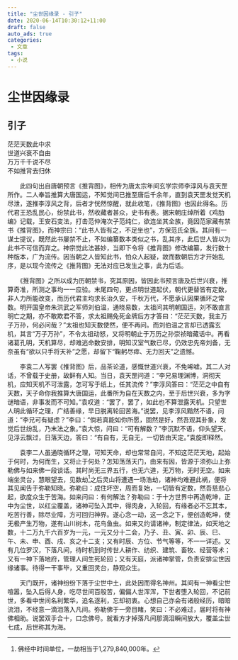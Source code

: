 ```yaml
---
title: "尘世因缘录 - 引子"
date: 2020-06-14T10:30:12+11:00
draft: false
auto_ads: true
categories:
 - 文章
tags:
 - 小说
---
```

# 尘世因缘录

## 引子

茫茫天数此中求  
世道兴衰不自由  
万万千千说不尽  
不如推背去归休  

　　此四句出自唐朝预言《推背图》，相传为唐太宗年间玄学宗师李淳风与袁天罡所作。二人奉旨推算大唐国运，不知觉间已推至唐后千余年，直到袁天罡发觉天机尽泄，遂推李淳风之背，后者才恍然惊醒，就此收笔，《推背图》也因此得名。历代君王恐乱民心，纷禁此书，然收藏者甚众，史书有表。据宋朝庄绰所着《鸡肋编》记载，王安石变法，打击范仲淹次子范纯仁，欲连坐其全族，竟因范家藏有禁书《推背图》，而神宗曰：“此书人皆有之，不足坐也”，方保范氏全族。其间有一谋士提议，既然此书屡禁不止，不如编纂数本类似之书，乱其序，此后世人皆以为此书不可信而弃之。神宗觉此法甚妙，当即下令将《推背图》修改编纂，发行数十种版本，广为流传。因当朝之人皆知此书，怕众人起疑，故而数朝后方才开始乱序，是以现今流传之《推背图》无法对应已发生之事，此为后话。

　　《推背图》之所以成为历朝禁书，究其原因，皆因此书预言唐及后世兴衰，推算奇准，所测之事均一一应验。末尾四句，更点明世道起伏，朝代更替皆有定数，非人力所能改变，而历代君主均求长治久安，千秋万代，不愿承认因果循环之常数。明开国皇帝朱洪武之军师刘伯温，通晓易数，太祖问其明朝国运，刘不敢直言明亡之期，亦不敢欺君不答，求太祖赐免死金牌后方才答曰：“茫茫天数，我主万子万孙，何必问哉？”太祖也知天数使然，便不再问。而刘伯温之言却已透露玄机，其言“万子万孙”，不令太祖动怒，又将明朝止于万历之孙崇祯暗藏话中。再看诸葛孔明，天机算尽，却难逃命数安排，明知汉室气数已尽，仍效忠先帝刘备，无奈虽有“欲以只手将天补”之愿，却留下“鞠躬尽瘁、无力回天”之遗憾。

　　李袁二人写罢《推背图》后，品茶论道，感慨世道兴衰，不免唏嘘。其二人对话，不曾载于史册，故鲜有人知。当日，袁天罡问道：“李兄易理渊博，洞彻天机，应知天机不可泄露，怎可写于纸上，任其流传？”李淳风答曰：“茫茫之中自有天数，天子命你我推算大唐国运，此番所为自在天数之内，至于后世兴衰，多为字谜暗语，非事发而不可知。”袁叹道：“罢了，罢了，如此也不算泄露天机。只望世人明此循环之理，广结善缘，早日脱离轮回苦海。”说罢，见李淳风黯然不语，问道：“李兄可有疑虑？”李曰：“倘若真能如你所愿，固然是好，然吾观其卦象，发觉后世纷乱，乃末法之象。”袁大惊，问曰：“可有解数？”李沉默不语，仰头望天，见浮云飘过，日落天边，答曰：“有自有，无自无，一切皆由天定。”袁旋即释然。

　　袁李二人虽通晓循环之理，可知天命，却也常常自问，不知这茫茫天地，起始于何时，为何而生，又将止于何处？怎知荡荡天门，由来有因，皆源于须弥山上弥勒佛与如来佛一段谈话。其时尚无三界五行，也无六道，无万物，无时无空。如来端坐灵台，慧眼望去，见数劫[^1]之后灵山将遭遇一场浩劫，诸神均难避此祸，便将其见闻告于弥勒知晓。弥勒曰：成住坏空，周而复始，一切皆有定数，然吾慈悲心起，欲度众生于苦海。如来问曰：有何解法？弥勒曰：于十方世界中再造乾坤，正中为尘世，以红尘覆盖，诸神可坠入其中，得肉身，入轮回，有缘者必不忘其本，吃苦行善，除尽业障，方可回归神界。遂心念一动，这一念之下，便创造乾坤，使无极产生万物，遂有山川树木，花鸟鱼虫。如来又约请诸神，制定律法，如天地之数，十二万九千六百岁为一元，一元又分十二会，乃子、丑、寅、卯、辰、巳、午、未、申、酉、戌、亥之十二支；又有时辰、方位、节气等等，不一一详述。又有几位罗汉，下落凡间，待时机到时传世人耕作、纺织、建筑、畜牧、经营等术；又有一神下落地府，管理人间生死轮回；又有天庭，派诸神掌管，负责安排尘世因缘诸事。待得一干事毕，又重回灵台，静观众生。

　　天门既开，诸神纷纷下落于尘世中土，此处因而得名神州。其间有一神看尘世喧嚣，坠入后得人身，吃尽世间百般苦，偏偏人世浑浑，下世者堕入轮回，不记前世，多看中世间名利繁华，追名逐利，忘却初衷。心想自己亦会有诸般经历，暗暗流泪，不经意一滴泪落入凡间。弥勒佛于一旁目睹，笑曰：不必难过，届时将有神佛相助。说罢双手合十，口念佛号。就看方才掉落凡间那滴泪瞬间放大，覆盖尘世七成，后世称其为海。

[^1]: 佛经中时间单位，一劫相当于1,279,840,000年。